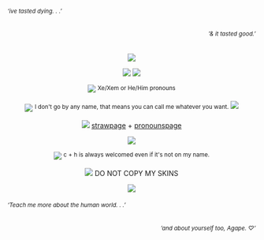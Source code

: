 <div align="left">
  
###### <sub>‘ive tasted dying. . .’
<div align="right">
  
###### <sub>’& it tasted good.’
<div align="center">
  
![](https://files.catbox.moe/kl1149.png)

![](https://media.discordapp.net/attachments/1063515897962176512/1303750877550481480/Untitled102_20241106165945.png?ex=672ce41f&is=672b929f&hm=966b7c79d01d24ba9dee435a7ae60481918d0185c002a26fe491827c55d7f6f7&=&width=811&height=811)
![](https://files.catbox.moe/pct622.png)

![](https://64.media.tumblr.com/bb64d3f4b66a1ae7ec51a319d9e252f5/a2c9f35280bc6455-cf/s75x75_c1/d602a062fd77e037c723a2531eeb463e3733883d.gifv) <sup>Xe/Xem or He/Him pronouns

 ![](https://64.media.tumblr.com/f6325f4a609ccdbeb4398b900ff269c6/a2c9f35280bc6455-7f/s75x75_c1/01f9b6e4bdc03e28c641d4f23c18ee435f98ad4a.gifv) <sup>I don't go by any name, that means you can call me whatever you want.
 ![](https://files.catbox.moe/yy3gcr.png)
 
 ![](https://64.media.tumblr.com/3c8a24bbe16f6df65621cd07ca2c22f4/3e7c53a96998f6ad-8e/s75x75_c1/c3acb7e3215f794f09547a8fba418877e86cccaa.gifv) [strawpage](https://maeno4ki.straw.page/) + [pronounspage](https://en.pronouns.page/@daisukee)
 
 ![](https://64.media.tumblr.com/876ba7ab2f5b7f776e2799ed103ecf4d/035ab0bcb0979d85-b0/s500x750/ae395b6dd6d1f17fdc63dca23b881dbb4c421f90.pnj)
 
 ![](https://64.media.tumblr.com/d563e0636285b3919ed8b477d9bbdcac/ea08c8c0ae432918-5d/s75x75_c1/8414d0d941b99707f1ff8290304534a355d858cf.gifv) <sup>c + h is always welcomed even if it's not on my name.

 ![](https://64.media.tumblr.com/897c81c7be197898e44332b786946c0d/37221ecbab8edd94-6b/s75x75_c1/8a0ecd5b9cb1b4302ee471b2407f638c6f6140ae.gifv) DO NOT COPY MY SKINS
 

![](https://64.media.tumblr.com/83c7376da8b5c08b692202692a53fa8c/f5d5c61e5fcac881-17/s2048x3072/da2d823c6174b4359cb84974a7d7a0a1f4a6e264.pnj)
<div align="left">
  
###### <sub>‘Teach me more about the human world. . .’
<div align="right">
  
###### <sub>’and about yourself too, Agape. ♡’
